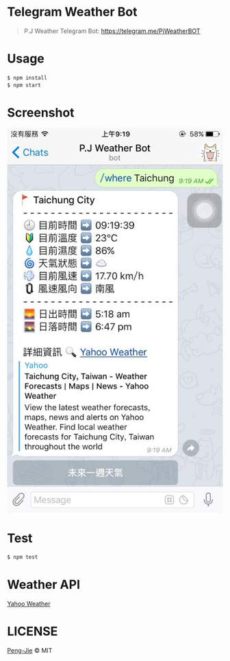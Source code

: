 # Telegram Weather Bot

> P.J Weather Telegram Bot: https://telegram.me/PjWeatherBOT

# Usage

```sh
$ npm install
$ npm start
```

# Screenshot

![telegram-weather-bot](./screenshot/tg-weather-bot.jpg)

# Test

```sh
$ npm test
```

# Weather API

[Yahoo Weather](https://developer.yahoo.com/weather/)

# LICENSE

[Peng-Jie](https://github.com/neighborhood999) © MIT
